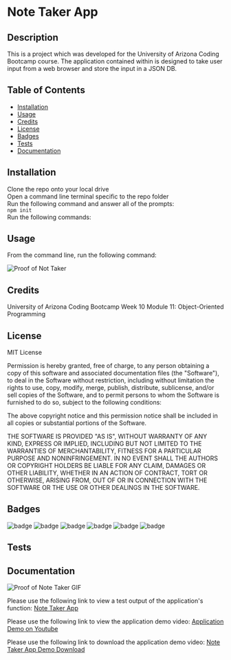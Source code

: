 # Note Taker App

## Description 

This is a project which was developed for the University of Arizona Coding Bootcamp course. The application contained within is designed to take user input from a web browser and store the input in a JSON DB.

## Table of Contents 

* [Installation](#installation)
* [Usage](#usage)
* [Credits](#credits)
* [License](#license)
* [Badges](#badges)
* [Tests](#tests)
* [Documentation](#documentation)


## Installation

Clone the repo onto your local drive   
Open a command line terminal specific to the repo folder    
Run the following command and answer all of the prompts:    
`npm init`   
Run the following commands:   
 



## Usage 

From the command line, run the following command:   


![Proof of Not Taker](doc/...?raw=true "Note Taker Still")

## Credits

University of Arizona Coding Bootcamp Week 10 Module 11: Object-Oriented Programming

## License

MIT License

Permission is hereby granted, free of charge, to any person obtaining a copy
of this software and associated documentation files (the "Software"), to deal
in the Software without restriction, including without limitation the rights
to use, copy, modify, merge, publish, distribute, sublicense, and/or sell
copies of the Software, and to permit persons to whom the Software is
furnished to do so, subject to the following conditions:

The above copyright notice and this permission notice shall be included in all
copies or substantial portions of the Software.

THE SOFTWARE IS PROVIDED "AS IS", WITHOUT WARRANTY OF ANY KIND, EXPRESS OR
IMPLIED, INCLUDING BUT NOT LIMITED TO THE WARRANTIES OF MERCHANTABILITY,
FITNESS FOR A PARTICULAR PURPOSE AND NONINFRINGEMENT. IN NO EVENT SHALL THE
AUTHORS OR COPYRIGHT HOLDERS BE LIABLE FOR ANY CLAIM, DAMAGES OR OTHER
LIABILITY, WHETHER IN AN ACTION OF CONTRACT, TORT OR OTHERWISE, ARISING FROM,
OUT OF OR IN CONNECTION WITH THE SOFTWARE OR THE USE OR OTHER DEALINGS IN THE
SOFTWARE.


## Badges

![badge](https://img.shields.io/badge/Javascript-brightgreen)
![badge](https://img.shields.io/badge/jQuery-blue) 
![badge](https://img.shields.io/badge/node.js-lightgrey)
![badge](https://img.shields.io/badge/inquirer-red)
![badge](https://img.shields.io/badge/jest-green)
![badge](https://img.shields.io/badge/express-orange)

## Tests
 

## Documentation

![Proof of Note Taker GIF](doc/??? "Note Taker App GIF")

Please use the following link to view a test output of the application's function: [Note Taker App](??? "Note Taker App Test Output")

Please use the following link to view the application demo video: [Application Demo on Youtube](???? "Note Taker App Video")

Please use the following link to download the application demo video: [Note Taker App Demo Download](doc/???? "Note Taker App Video")


